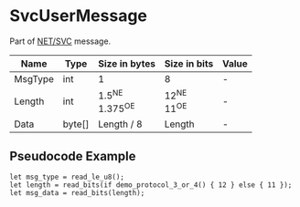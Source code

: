 # SvcUserMessage

Part of [NET/SVC](/classes/netsvc.md) message.

| Name | Type | Size in bytes | Size in bits | Value |
| --- | --- | --- | --- | --- |
| MsgType | int | 1 | 8 | - |
| Length | int | 1.5<sup title="New Engine">NE</sup><br>1.375<sup title="Old Engine">OE</sup> | 12<sup title="New Engine">NE</sup><br>11<sup title="Old Engine">OE</sup> | - |
| Data | byte[] | Length / 8 | Length | - |

## Pseudocode Example

```rust,noplaypen
let msg_type = read_le_u8();
let length = read_bits(if demo_protocol_3_or_4() { 12 } else { 11 });
let msg_data = read_bits(length);
```
